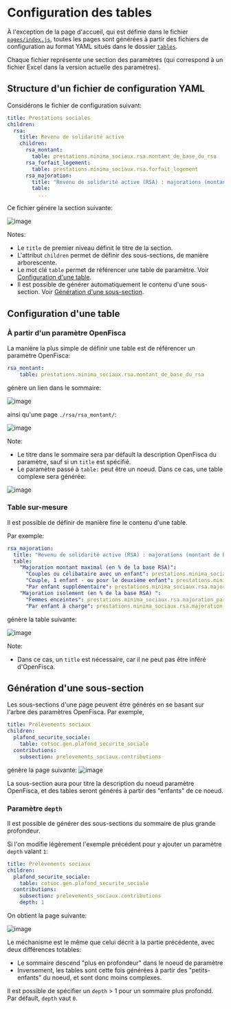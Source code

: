 # Configuration des tables

À l'exception de la page d'accueil, qui est définie dans le fichier [`pages/index.js`](./pages/index.js), toutes les pages sont générées à partir des fichiers de configuration au format YAML situés dans le dossier [`tables`](./tables/).

Chaque fichier représente une section des paramètres (qui correspond à un fichier Excel dans la version actuelle des paramètres).

## Structure d'un fichier de configuration YAML

Considérons le fichier de configuration suivant:

```YAML
title: Prestations sociales
children:
  rsa:
    title: Revenu de solidarité active
    children:
      rsa_montant:
        table: prestations.minima_sociaux.rsa.montant_de_base_du_rsa
      rsa_forfait_logement:
        table: prestations.minima_sociaux.rsa.forfait_logement
      rsa_majoration:
        title: "Revenu de solidarité active (RSA) : majorations (montant de base et revenus) et montant minimum versé"
        table:
          ...
```

Ce fichier génére la section suivante:

![image](https://user-images.githubusercontent.com/11834997/42471691-a9fe89ec-838c-11e8-922c-b6695d226bbd.png)

Notes:
- Le `title` de premier niveau définit le titre de la section.
- L'attribut `children` permet de définir des sous-sections, de manière arborescente.
- Le mot clé `table` permet de référencer une table de paramètre. Voir [Configuration d'une table](#configuration-dune-table).
- Il est possible de générer automatiquement le contenu d'une sous-section. Voir [Génération d'une sous-section](#génération-dune-sous-section).

## Configuration d'une table

### À partir d'un paramètre OpenFisca

La manière la plus simple de définir une table est de référencer un paramètre OpenFisca:

```yaml
rsa_montant:
    table: prestations.minima_sociaux.rsa.montant_de_base_du_rsa
```

génère un lien dans le sommaire:

![image](https://user-images.githubusercontent.com/11834997/42472337-ebc0b4f2-838e-11e8-8296-e9f49f9147a9.png)

ainsi qu'une page `./rsa/rsa_montant/`:

![image](https://user-images.githubusercontent.com/11834997/42472364-08ffb126-838f-11e8-89ce-b244561f3bd3.png)

Note:
- Le titre dans le sommaire sera par défault la description OpenFisca du paramètre, sauf si un `title` est spécifié.
- Le paramètre passé à `table:` peut être un noeud. Dans ce cas, une table complexe sera générée:

![image](https://user-images.githubusercontent.com/11834997/42472504-7bfea15a-838f-11e8-93eb-8519b990f662.png)

### Table sur-mesure

Il est possible de définir de manière fine le contenu d'une table. 

Par exemple:

```yaml
rsa_majoration:
  title: "Revenu de solidarité active (RSA) : majorations (montant de base et revenus) et montant minimum versé"
  table:
    "Majoration montant maximal (en % de la base RSA)":
      "Couples ou célibataire avec un enfant": prestations.minima_sociaux.rsa.majoration_rsa.taux_deuxieme_personne
      "Couple, 1 enfant - ou pour le deuxième enfant": prestations.minima_sociaux.rsa.majoration_rsa.taux_troisieme_personne
      "Par enfant supplémentaire": prestations.minima_sociaux.rsa.majoration_rsa.taux_personne_supp
    "Majoration isolement (en % de la base RSA) ":
      "Femmes enceintes": prestations.minima_sociaux.rsa.majoration_parent_isole.femmes_enceintes
      "Par enfant à charge": prestations.minima_sociaux.rsa.majoration_parent_isole.par_enfant_a_charge
```

génère la table suivante:

![image](https://user-images.githubusercontent.com/11834997/42472709-4b6a3b70-8390-11e8-80a4-928e45b31c65.png)

Note:
  - Dans ce cas, un `title` est nécessaire, car il ne peut pas être inféré d'OpenFisca.

## Génération d'une sous-section

Les sous-sections d'une page peuvent être générés en se basant sur l'arbre des paramètres OpenFisca. Par exemple, 

```YAML
title: Prélèvements sociaux
children:
  plafond_securite_sociale:
    table: cotsoc.gen.plafond_securite_sociale
  contributions:
    subsection: prelevements_sociaux.contributions
```

génère la page suivante:
![image](https://user-images.githubusercontent.com/11834997/42473348-67ad987a-8392-11e8-93db-3cae17d552e1.png)

La sous-section aura pour titre la description du noeud paramètre OpenFisca, et des tables seront générés à partir des "enfants" de ce noeud.

### Paramètre `depth`

Il est possible de générer des sous-sections du sommaire de plus grande profondeur. 

Si l'on modifie légèrement l'exemple précédent pour y ajouter un paramètre `depth` valant `1`:

```YAML
title: Prélèvements sociaux
children:
  plafond_securite_sociale:
    table: cotsoc.gen.plafond_securite_sociale
  contributions:
    subsection: prelevements_sociaux.contributions
    depth: 1
```

On obtient la page suivante:

![image](https://user-images.githubusercontent.com/11834997/42473662-3dd7d938-8393-11e8-890b-20134913f6d2.png)

Le méchanisme est le même que celui décrit à la partie précédente, avec deux différences totables:
  - Le sommaire descend "plus en profondeur" dans le noeud de paramètre
  - Inversement, les tables sont cette fois générées à partir des "petits-enfants" du noeud, et sont donc moins complexes.
  
Il est possible de spécifier un `depth` > 1 pour un sommaire plus profondd. Par défault, `depth` vaut `0`.
